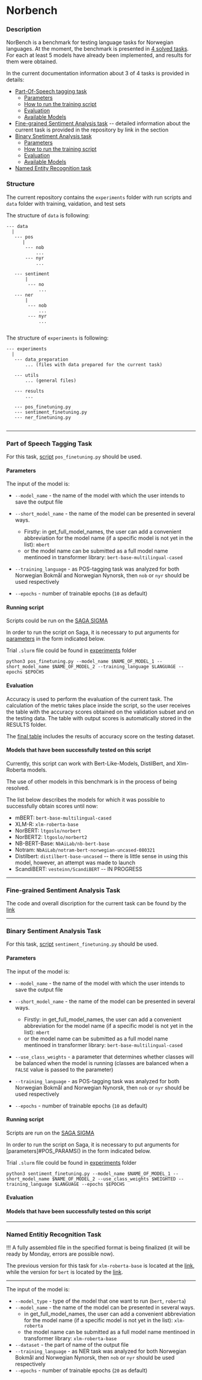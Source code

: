 # Norbench

### Description


NorBench is a benchmark for testing language tasks for Norwegian languages.
At the moment, the benchmark is presented in [4 solved tasks](http://wiki.nlpl.eu/Vectors/norlm/norbert). For each at least 5 models have already been implemented, and results for them were obtained.

In the current documentation information about 3 of 4 tasks is provided in details:

+ [Part-Of-Speech tagging task](#POS)
  - [Parameters](#POS_PARAMS)
  - [How to run the training script](#POS_SCRIPT)
  - [Evaluation](#POS_EVAL)
  - [Available Models](#POS_MODELS)
+ [Fine-grained Sentiment Analysis task](#FINEGRAINED) -- detailed information about the current task is provided in the repository by link in the section
+ [Binary Snetiment Analysis task](#BINARYSENT)
  - [Parameters](#BINARYSENT_PARAMS)
  - [How to run the training script](#BINARYSENT_SCRIPT)
  - [Evaluation](#BINARYSENT_EVAL)
  - [Available Models](#BINARYSENT_MODELS)
+ [Named Entity Recognition task](#NER)


### Structure

The current repository contains the `experiments` folder with run scripts and `data` folder with training, vaidation, and test sets 

The structure of `data` is following:

```
--- data
  |
   --- pos
      |
       --- nob
           ...
       --- nyr
           ...
  
   --- sentiment
       |
        --- no
            ...
   --- ner
       |
        --- nob
            ...
        --- nyr
            ...
    
```

The structure of `experiments` is following:

```
--- experiments
  |
   --- data_preparation
       ... (files with data prepared for the current task)
  
   --- utils
       ... (general files)
       
   --- results
       ...
   
   --- pos_finetuning.py
   --- sentiment_finetuning.py
   --- ner_finetuning.py
       
```

---

### <a name="POS"></a> Part of Speech Tagging Task


For this task, [script](https://github.com/sigdelina/NorBench/blob/main/NorBench/experiments/pos_finetuning.py) `pos_finetuning.py` should be used.



#### <a name="POS_PARAMS"></a>  Parameters

The input of the model is:

* `--model_name` - the name of the model with which the user intends to save the output file

* `--short_model_name` - the name of the model can be presented in several ways. 
  +  Firstly: in get_full_model_names, the user can add a convenient abbreviation for the model name (if a specific model is not yet in the list): `mbert`
  + or the model name can be submitted as a full model name mentinoed in transformer library: `bert-base-multilingual-cased`

* `--training_language` - as POS-tagging task was analyzed for both Norwegian Bokmål and Norwegian Nynorsk, then `nob` or `nyr` should be used respectively

* `--epochs` - number of trainable epochs (`10` as default)


#### <a name="POS_SCRIPT"></a> Running script


Scripts could be run on the [SAGA SIGMA](https://documentation.sigma2.no/index.html)

In order to run the script on Saga, it is necessary to put arguments for [parameters](#POS_PARAMS) in the form indicated below.


Trial `.slurm` file could be found in [experiments](https://github.com/sigdelina/NorBench/blob/main/NorBench/experiments/slurm_example_nbbert_pos.slurm) folder

```
python3 pos_finetuning.py --model_name $NAME_OF_MODEL_1 --short_model_name $NAME_OF_MODEL_2 --training_language $LANGUAGE --epochs $EPOCHS

```

#### <a name="POS_EVAL"></a>  Evaluation

Accuracy is used to perform the evaluation of the current task. The calculation of the metric takes place inside the script, so the user receives the table with the accuracy scores obtained on the validation subset and on the testing data. The table with output scores is automatically stored in the RESULTS folder.

The [final table](http://wiki.nlpl.eu/Vectors/norlm/norbert) includes the results of accuracy score on the testing dataset.


#### <a name="POS_MODELS"></a>  Models that have been successfully tested on this script

Currently, this script can work with Bert-Like-Models, DistilBert, and Xlm-Roberta models.

The use of other models in this benchmark is in the process of being resolved.

The list below describes the models for which it was possible to successfully obtain scores until now:

- mBERT: `bert-base-multilingual-cased`
- XLM-R: `xlm-roberta-base`
- NorBERT: `ltgoslo/norbert`
- NorBERT2: `ltgoslo/norbert2`
- NB-BERT-Base: `NbAiLab/nb-bert-base`
- Notram: `NbAiLab/notram-bert-norwegian-uncased-080321`
- Distilbert: `distilbert-base-uncased` -- there is little sense in using this model, however, an attempt was made to launch 
- ScandiBERT: `vesteinn/ScandiBERT` -- IN PROGRESS

---

### <a name="FINEGRAINED"></a> Fine-grained Sentiment Analysis Task

The code and overall discription for the current task can be found by the [link](https://github.com/jerbarnes/sentiment_graphs)

---

### <a name="BINARYSENT"></a> Binary Sentiment Analysis Task

For this task, [script](https://github.com/sigdelina/NorBench/blob/main/NorBench/experiments/sentiment_finetuning.py) `sentiment_finetuning.py` should be used.

#### <a name="BINARYSENT_PARAMS"></a>  Parameters

The input of the model is:

* `--model_name` - the name of the model with which the user intends to save the output file

* `--short_model_name` - the name of the model can be presented in several ways. 
  +  Firstly: in get_full_model_names, the user can add a convenient abbreviation for the model name (if a specific model is not yet in the list): `mbert`
  + or the model name can be submitted as a full model name mentinoed in transformer library: `bert-base-multilingual-cased`
  
* `--use_class_weights` - a parameter that determines whether classes will be balanced when the model is running (classes are balanced when a `FALSE` value is passed to the parameter)

* `--training_language` - as POS-tagging task was analyzed for both Norwegian Bokmål and Norwegian Nynorsk, then `nob` or `nyr` should be used respectively

* `--epochs` - number of trainable epochs (`10` as default)


#### <a name="BINARYSENT_SCRIPT"></a> Running script

Scripts are run on the [SAGA SIGMA](https://documentation.sigma2.no/index.html)

In order to run the script on Saga, it is necessary to put arguments for [parameters]#POS_PARAMS() in the form indicated below.

Trial `.slurm` file could be found in [experiments](https://github.com/sigdelina/NorBench/blob/main/NorBench/experiments/slurm_example_nbbert_sentiment.slurm) folder

```
python3 sentiment_finetuning.py --model_name $NAME_OF_MODEL_1 --short_model_name $NAME_OF_MODEL_2 --use_class_weights $WEIGHTED --training_language $LANGUAGE --epochs $EPOCHS
```

#### <a name="BINARYSENT_EVAL"></a>  Evaluation



#### <a name="BINARYSENT_MODELS"></a>  Models that have been successfully tested on this script



---

### <a name="NER"></a> Named Entitiy Recognition Task

!!! A fully assembled file in the specified format is being finalized (it will be ready by Monday, errors are possible now).

The previous version for this task for `xlm-roberta-base` is located at the [link](https://github.com/sigdelina/NorBench/tree/main/XLM-R%20model/ner), while the version for `bert` is located by the [link](https://github.com/sigdelina/NorBench/blob/main/NorBench/experiments/bert_ner.py).

---

The input of the model is: 

* `--model_type` - type of the model that one want to run (`bert`, `roberta`)
* `--model_name` - the name of the model can be presented in several ways.
  +  in get_full_model_names, the user can add a convenient abbreviation for the model name (if a specific model is not yet in the list): `xlm-roberta`
  + the model name can be submitted as a full model name mentinoed in transformer library: `xlm-roberta-base`
* `--dataset` - the part of name of the output file
* `--training_language` - as NER task was analyzed for both Norwegian Bokmål and Norwegian Nynorsk, then `nob` or `nyr` should be used respectively
* `--epochs` - number of trainable epochs (`20` as default)
